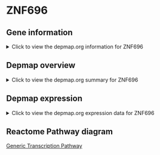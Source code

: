 <h1>ZNF696</h1>

<h2>Gene information</h2>
<details>
  <summary>Click to view the depmap.org information for ZNF696</summary>
  <iframe src="https://depmap.org/portal/gene/ZNF696?tab=about" style="border:none;width:100%;height:800px"></iframe>
</details>

<h2>Depmap overview</h2>
<details>
  <summary>Click to view the depmap.org summary for ZNF696</summary>
  <iframe src="https://depmap.org/portal/gene/ZNF696?tab=overview" style="border:none;width:100%;height:800px"></iframe>
</details>

<h2>Depmap expression</h2>
<details>
  <summary>Click to view the depmap.org expression data for ZNF696</summary>
  <iframe src="https://depmap.org/portal/gene/ZNF696?tab=characterization" style="border:none;width:100%;height:800px"></iframe>
</details>



<h2>Reactome Pathway diagram</h2>
<a href="https://reactome.org/PathwayBrowser/#/R-HSA-212436" target="_BLANK">Generic Transcription Pathway</a>



